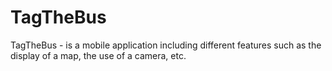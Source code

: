 # TagTheBus
TagTheBus - is a mobile application including different features such as the display of a map, the use of a camera, etc.
